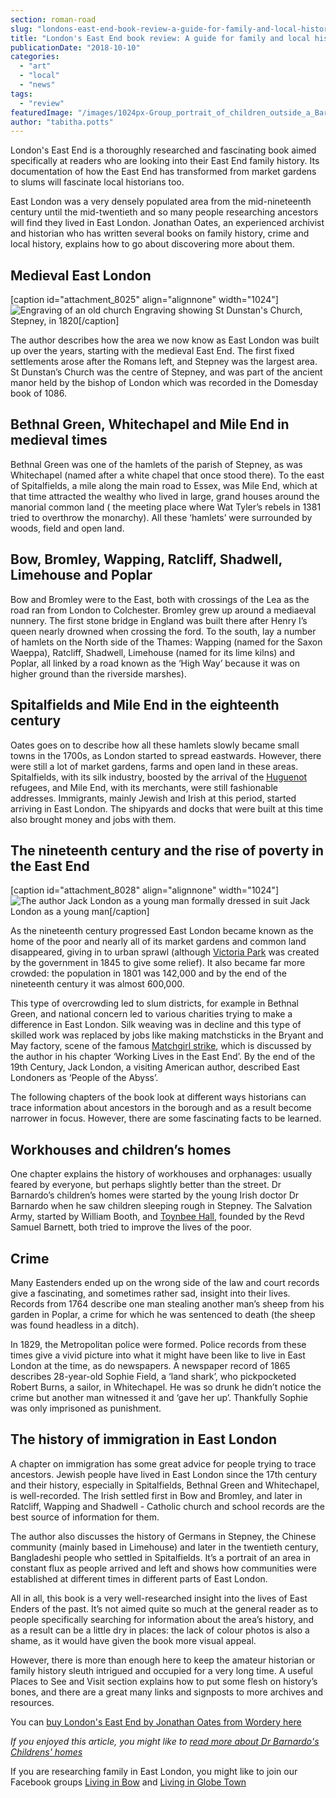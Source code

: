 ```yaml
---
section: roman-road
slug: "londons-east-end-book-review-a-guide-for-family-and-local-historians-by-jonathan-oates"
title: "London's East End book review: A guide for family and local historians by Jonathan Oates"
publicationDate: "2018-10-10"
categories: 
  - "art"
  - "local"
  - "news"
tags: 
  - "review"
featuredImage: "/images/1024px-Group_portrait_of_children_outside_a_Barnardo_home._Wellcome_L0000901.jpg"
author: "tabitha.potts"
---
```


London's East End is a thoroughly researched and fascinating book aimed specifically at readers who are looking into their East End family history. Its documentation of how the East End has transformed from market gardens to slums will fascinate local historians too.

East London was a very densely populated area from the mid-nineteenth century until the mid-twentieth and so many people researching ancestors will find they lived in East London. Jonathan Oates, an experienced archivist and historian who has written several books on family history, crime and local history, explains how to go about discovering more about them.

## Medieval East London

\[caption id="attachment\_8025" align="alignnone" width="1024"\]![Engraving of an old church](/images/1280px-Brayley1820_p5.031_-_Stepney_Church_Middlesex-1024x659.jpg) Engraving showing St Dunstan's Church, Stepney, in 1820\[/caption\]

The author describes how the area we now know as East London was built up over the years, starting with the medieval East End. The first fixed settlements arose after the Romans left, and Stepney was the largest area. St Dunstan’s Church was the centre of Stepney, and was part of the ancient manor held by the bishop of London which was recorded in the Domesday book of 1086.

## Bethnal Green, Whitechapel and Mile End in medieval times

Bethnal Green was one of the hamlets of the parish of Stepney, as was Whitechapel (named after a white chapel that once stood there). To the east of Spitalfields, a mile along the main road to Essex, was Mile End, which at that time attracted the wealthy who lived in large, grand houses around the manorial common land ( the meeting place where Wat Tyler’s rebels in 1381 tried to overthrow the monarchy). All these ‘hamlets’ were surrounded by woods, field and open land.

## Bow, Bromley, Wapping, Ratcliff, Shadwell, Limehouse and Poplar

Bow and Bromley were to the East, both with crossings of the Lea as the road ran from London to Colchester. Bromley grew up around a mediaeval nunnery. The first stone bridge in England was built there after Henry I’s queen nearly drowned when crossing the ford. To the south, lay a number of hamlets on the North side of the Thames: Wapping (named for the Saxon Waeppa), Ratcliff, Shadwell, Limehouse (named for its lime kilns) and Poplar, all linked by a road known as the ‘High Way’ because it was on higher ground than the riverside marshes).

## Spitalfields and Mile End in the eighteenth century

Oates goes on to describe how all these hamlets slowly became small towns in the 1700s, as London started to spread eastwards. However, there were still a lot of market gardens, farms and open land in these areas. Spitalfields, with its silk industry, boosted by the arrival of the [Huguenot](https://romanroadlondon.com/the-story-of-the-huguenots-joyce-hampton-book-review/) refugees, and Mile End, with its merchants, were still fashionable addresses. Immigrants, mainly Jewish and Irish at this period, started arriving in East London. The shipyards and docks that were built at this time also brought money and jobs with them.

## The nineteenth century and the rise of poverty in the East End

\[caption id="attachment\_8028" align="alignnone" width="1024"\]![The author Jack London as a young man formally dressed in suit](/images/Jack-London-young-cropped-1024x687.jpg) Jack London as a young man\[/caption\]

As the nineteenth century progressed East London became known as the home of the poor and nearly all of its market gardens and common land disappeared, giving in to urban sprawl (although [Victoria Park](https://romanroadlondon.com/victoria-park-east-london-bow/) was created by the government in 1845 to give some relief). It also became far more crowded: the population in 1801 was 142,000 and by the end of the nineteenth century it was almost 600,000.

This type of overcrowding led to slum districts, for example in Bethnal Green, and national concern led to various charities trying to make a difference in East London. Silk weaving was in decline and this type of skilled work was replaced by jobs like making matchsticks in the Bryant and May factory, scene of the famous [Matchgirl strike](https://romanroadlondon.com/annie-besant-match-girl-riots-bow/), which is discussed by the author in his chapter ‘Working Lives in the East End’. By the end of the 19th Century, Jack London, a visiting American author, described East Londoners as ‘People of the Abyss’.

The following chapters of the book look at different ways historians can trace information about ancestors in the borough and as a result become narrower in focus. However, there are some fascinating facts to be learned.

## Workhouses and children’s homes

One chapter explains the history of workhouses and orphanages: usually feared by everyone, but perhaps slightly better than the street. Dr Barnardo’s children’s homes were started by the young Irish doctor Dr Barnardo when he saw children sleeping rough in Stepney. The Salvation Army, started by William Booth, and [Toynbee Hall](https://romanroadlondon.com/toynbee-hall-reducing-poverty-tower-hamlets/), founded by the Revd Samuel Barnett, both tried to improve the lives of the poor.

## Crime

Many Eastenders ended up on the wrong side of the law and court records give a fascinating, and sometimes rather sad, insight into their lives. Records from 1764 describe one man stealing another man’s sheep from his garden in Poplar, a crime for which he was sentenced to death (the sheep was found headless in a ditch).

In 1829, the Metropolitan police were formed. Police records from these times give a vivid picture into what it might have been like to live in East London at the time, as do newspapers. A newspaper record of 1865 describes 28-year-old Sophie Field, a ‘land shark’, who pickpocketed Robert Burns, a sailor, in Whitechapel. He was so drunk he didn’t notice the crime but another man witnessed it and ‘gave her up’. Thankfully Sophie was only imprisoned as punishment.

## The history of immigration in East London

A chapter on immigration has some great advice for people trying to trace ancestors. Jewish people have lived in East London since the 17th century and their history, especially in Spitalfields, Bethnal Green and Whitechapel, is well-recorded. The Irish settled first in Bow and Bromley, and later in Ratcliff, Wapping and Shadwell - Catholic church and school records are the best source of information for them.

The author also discusses the history of Germans in Stepney, the Chinese community (mainly based in Limehouse) and later in the twentieth century, Bangladeshi people who settled in Spitalfields. It’s a portrait of an area in constant flux as people arrived and left and shows how communities were established at different times in different parts of East London.

All in all, this book is a very well-researched insight into the lives of East Enders of the past. It’s not aimed quite so much at the general reader as to people specifically searching for information about the area’s history, and as a result can be a little dry in places: the lack of colour photos is also a shame, as it would have given the book more visual appeal.

However, there is more than enough here to keep the amateur historian or family history sleuth intrigued and occupied for a very long time. A useful Places to See and Visit section explains how to put some flesh on history’s bones, and there are a great many links and signposts to more archives and resources.

You can [buy London's East End by Jonathan Oates from Wordery here](https://wordery.com/londons-east-end-jonathan-oates-9781526724113)

_If you enjoyed this article, you might like to [read more about Dr Barnardo's Childrens' homes](https://romanroadlondon.com/dr-barnardo-east-london/)_

If you are researching family in East London, you might like to join our Facebook groups [Living in Bow](https://www.facebook.com/groups/livinginbow/) and [Living in Globe Town](https://www.facebook.com/groups/1324330194360725/)


